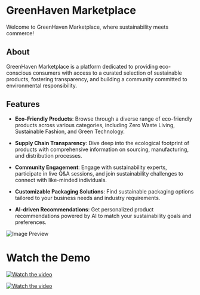 # GreenHaven Marketplace

Welcome to GreenHaven Marketplace, where sustainability meets commerce!

## About

GreenHaven Marketplace is a platform dedicated to providing eco-conscious consumers with access to a curated selection of sustainable products, fostering transparency, and building a community committed to environmental responsibility.

## Features

- **Eco-Friendly Products**: Browse through a diverse range of eco-friendly products across various categories, including Zero Waste Living, Sustainable Fashion, and Green Technology.

- **Supply Chain Transparency**: Dive deep into the ecological footprint of products with comprehensive information on sourcing, manufacturing, and distribution processes.

- **Community Engagement**: Engage with sustainability experts, participate in live Q&A sessions, and join sustainability challenges to connect with like-minded individuals.

- **Customizable Packaging Solutions**: Find sustainable packaging options tailored to your business needs and industry requirements.

- **AI-driven Recommendations**: Get personalized product recommendations powered by AI to match your sustainability goals and preferences.

![Image Preview](https://lh3.googleusercontent.com/your-image-id) 

# Watch the Demo

[![Watch the video](https://img.youtube.com/vi/9ZHNx5Vzaig/0.jpg)](https://youtu.be/9ZHNx5Vzaig)

[![Watch the video](https://img.youtube.com/vi/db8a8xRASo4/0.jpg)](https://youtu.be/db8a8xRASo4)
